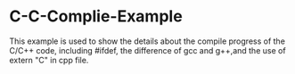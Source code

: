 # C-C-Complie-Example
This example is used to show the details about the compile progress of the C/C++ code, including #ifdef, the difference of gcc and g++,and the use of extern "C" in cpp file.
